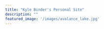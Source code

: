 ```yaml
---
title: "Kyle Binder's Personal Site"
description: ""
featured_image: '/images/avalance_lake.jpg'
---
```


